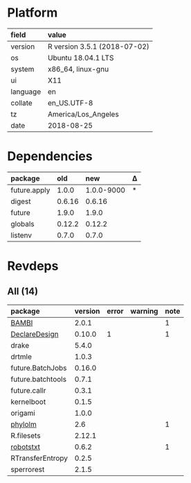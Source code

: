 # Platform

|field    |value                        |
|:--------|:----------------------------|
|version  |R version 3.5.1 (2018-07-02) |
|os       |Ubuntu 18.04.1 LTS           |
|system   |x86_64, linux-gnu            |
|ui       |X11                          |
|language |en                           |
|collate  |en_US.UTF-8                  |
|tz       |America/Los_Angeles          |
|date     |2018-08-25                   |

# Dependencies

|package      |old    |new        |Δ  |
|:------------|:------|:----------|:--|
|future.apply |1.0.0  |1.0.0-9000 |*  |
|digest       |0.6.16 |0.6.16     |   |
|future       |1.9.0  |1.9.0      |   |
|globals      |0.12.2 |0.12.2     |   |
|listenv      |0.7.0  |0.7.0      |   |

# Revdeps

## All (14)

|package                                    |version |error |warning |note |
|:------------------------------------------|:-------|:-----|:-------|:----|
|[BAMBI](problems.md#bambi)                 |2.0.1   |      |        |1    |
|[DeclareDesign](problems.md#declaredesign) |0.10.0  |1     |        |1    |
|drake                                      |5.4.0   |      |        |     |
|drtmle                                     |1.0.3   |      |        |     |
|future.BatchJobs                           |0.16.0  |      |        |     |
|future.batchtools                          |0.7.1   |      |        |     |
|future.callr                               |0.3.1   |      |        |     |
|kernelboot                                 |0.1.5   |      |        |     |
|origami                                    |1.0.0   |      |        |     |
|[phylolm](problems.md#phylolm)             |2.6     |      |        |1    |
|R.filesets                                 |2.12.1  |      |        |     |
|[robotstxt](problems.md#robotstxt)         |0.6.2   |      |        |1    |
|RTransferEntropy                           |0.2.5   |      |        |     |
|sperrorest                                 |2.1.5   |      |        |     |

